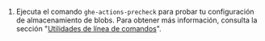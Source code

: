 1. Ejecuta el comando `ghe-actions-precheck` para probar tu configuración de almacenamiento de blobs. Para obtener más información, consulta la sección "[Utilidades de línea de comandos](/admin/configuration/configuring-your-enterprise/command-line-utilities#ghe-actions-precheck)".
